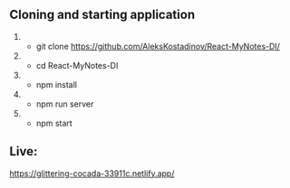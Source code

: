 ## Cloning and starting application
1. - git clone https://github.com/AleksKostadinov/React-MyNotes-DI/
1. - cd React-MyNotes-DI
2. - npm install
3. - npm run server
4. - npm start


## Live: 
https://glittering-cocada-33911c.netlify.app/
